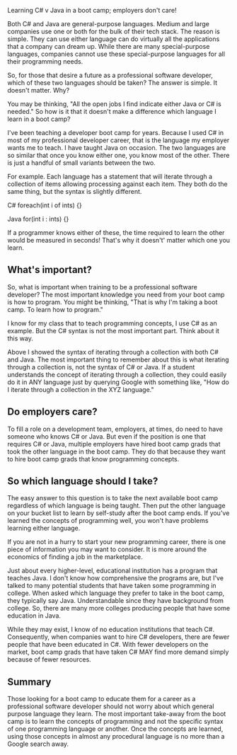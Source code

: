 Learning C# v Java in a boot camp; employers don't care!

Both C# and Java are general-purpose languages. Medium and large companies use one or both for the bulk of their tech stack. The reason is simple. They can use either language can do virtually all the applications that a company can dream up. While there are many special-purpose languages, companies cannot use these special-purpose languages for all their programming needs.

So, for those that desire a future as a professional software developer, which of these two languages should be taken? The answer is simple. It doesn't matter. Why?

You may be thinking, "All the open jobs I find indicate either Java or C# is needed." So how is it that it doesn't make a difference which language I learn in a boot camp?

I've been teaching a developer boot camp for years. Because I used C# in most of my professional developer career, that is the language my employer wants me to teach. I have taught Java on occasion. The two languages are so similar that once you know either one, you know most of the other. There is just a handful of small variants between the two. 

For example. Each language has a statement that will iterate through a collection of items allowing processing against each item. They both do the same thing, but the syntax is slightly different.

C#
foreach(int i of ints) {}

Java
for(int i : ints) {}

If a programmer knows either of these, the time required to learn the other would be measured in seconds! That's why it doesn't' matter which one you learn.

## What's important?

So, what is important when training to be a professional software developer? The most important knowledge you need from your boot camp is how to program. You might be thinking, "That is why I'm taking a boot camp. To learn how to program." 

I know for my class that to teach programming concepts, I use C# as an example. But the C# syntax is not the most important part. Think about it this way.

Above I showed the syntax of iterating through a collection with both C# and Java. The most important thing to remember about this is what iterating through a collection is, not the syntax of C# or Java. If a student understands the concept of iterating through a collection, they could easily do it in ANY language just by querying Google with something like, "How do I iterate through a collection in the XYZ language."

## Do employers care?

To fill a role on a development team, employers, at times, do need to have someone who knows C# or Java. But even if the position is one that requires C# or Java, multiple employers have hired boot camp grads that took the other language in the boot camp. They do that because they want to hire boot camp grads that know programming concepts.

## So which language should I take?

The easy answer to this question is to take the next available boot camp regardless of which language is being taught. Then put the other language on your bucket list to learn by self-study after the boot camp ends. If you've learned the concepts of programming well, you won't have problems learning either language.

If you are not in a hurry to start your new programming career, there is one piece of information you may want to consider. It is more around the economics of finding a job in the marketplace.

Just about every higher-level, educational institution has a program that teaches Java. I don't know how comprehensive the programs are, but I've talked to many potential students that have taken some programming in college. When asked which language they prefer to take in the boot camp, they typically say Java. Understandable since they have background from college. So, there are many more colleges producing people that have some education in Java. 

While they may exist, I know of no education institutions that teach C#. Consequently, when companies want to hire C# developers, there are fewer people that have been educated in C#. With fewer developers on the market, boot camp grads that have taken C# MAY find more demand simply because of fewer resources.

## Summary

Those looking for a boot camp to educate them for a career as a professional software developer should not worry about which general purpose language they learn. The most important take-away from the boot camp is to learn the concepts of programming and not the specific syntax of one programming language or another. Once the concepts are learned, using those concepts in almost any procedural language is no more than a Google search away.
